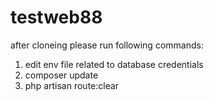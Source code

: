 # testweb88

after cloneing please run following commands:

1. edit env file related to database credentials
2. composer update
3. php artisan route:clear
